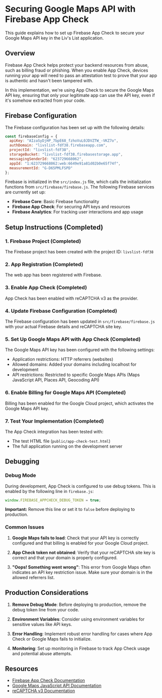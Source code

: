 # Securing Google Maps API with Firebase App Check

This guide explains how to set up Firebase App Check to secure your Google Maps API key in the Liv's List application.

## Overview

Firebase App Check helps protect your backend resources from abuse, such as billing fraud or phishing. When you enable App Check, devices running your app will need to pass an attestation test to prove that your app is authentic and hasn't been tampered with.

In this implementation, we're using App Check to secure the Google Maps API key, ensuring that only your legitimate app can use the API key, even if it's somehow extracted from your code.

## Firebase Configuration

The Firebase configuration has been set up with the following details:

```javascript
const firebaseConfig = {
  apiKey: "AIzaSyDjHP_7bpE68_fzhoVuL0JDVZTW_-VKZ7o",
  authDomain: "livslist-fdf38.firebaseapp.com",
  projectId: "livslist-fdf38",
  storageBucket: "livslist-fdf38.firebasestorage.app",
  messagingSenderId: "623729668062",
  appId: "1:623729668062:web:6649e91a81d02b0e65f74f",
  measurementId: "G-D65PMLFSPD"
};
```

Firebase is initialized in the `src/index.js` file, which calls the initialization functions from `src/firebase/firebase.js`. The following Firebase services are currently set up:

- **Firebase Core**: Basic Firebase functionality
- **Firebase App Check**: For securing API keys and resources
- **Firebase Analytics**: For tracking user interactions and app usage

## Setup Instructions (Completed)

### 1. Firebase Project (Completed)

The Firebase project has been created with the project ID: `livslist-fdf38`

### 2. App Registration (Completed)

The web app has been registered with Firebase.

### 3. Enable App Check (Completed)

App Check has been enabled with reCAPTCHA v3 as the provider.

### 4. Update Firebase Configuration (Completed)

The Firebase configuration has been updated in `src/firebase/firebase.js` with your actual Firebase details and reCAPTCHA site key.

### 5. Set Up Google Maps API with App Check (Completed)

The Google Maps API key has been configured with the following settings:
- Application restrictions: HTTP referrers (websites)
- Allowed domains: Added your domains including localhost for development
- API restrictions: Restricted to specific Google Maps APIs (Maps JavaScript API, Places API, Geocoding API)

### 6. Enable Billing for Google Maps API (Completed)

Billing has been enabled for the Google Cloud project, which activates the Google Maps API key.

### 7. Test Your Implementation (Completed)

The App Check integration has been tested with:
- The test HTML file (`public/app-check-test.html`)
- The full application running on the development server

## Debugging

### Debug Mode

During development, App Check is configured to use debug tokens. This is enabled by the following line in `firebase.js`:

```javascript
window.FIREBASE_APPCHECK_DEBUG_TOKEN = true;
```

**Important:** Remove this line or set it to `false` before deploying to production.

### Common Issues

1. **Google Maps fails to load**: Check that your API key is correctly configured and that billing is enabled for your Google Cloud project.

2. **App Check token not obtained**: Verify that your reCAPTCHA site key is correct and that your domain is properly configured.

3. **"Oops! Something went wrong"**: This error from Google Maps often indicates an API key restriction issue. Make sure your domain is in the allowed referrers list.

## Production Considerations

1. **Remove Debug Mode**: Before deploying to production, remove the debug token line from your code.

2. **Environment Variables**: Consider using environment variables for sensitive values like API keys.

3. **Error Handling**: Implement robust error handling for cases where App Check or Google Maps fails to initialize.

4. **Monitoring**: Set up monitoring in Firebase to track App Check usage and potential abuse attempts.

## Resources

- [Firebase App Check Documentation](https://firebase.google.com/docs/app-check)
- [Google Maps JavaScript API Documentation](https://developers.google.com/maps/documentation/javascript/overview)
- [reCAPTCHA v3 Documentation](https://developers.google.com/recaptcha/docs/v3) 